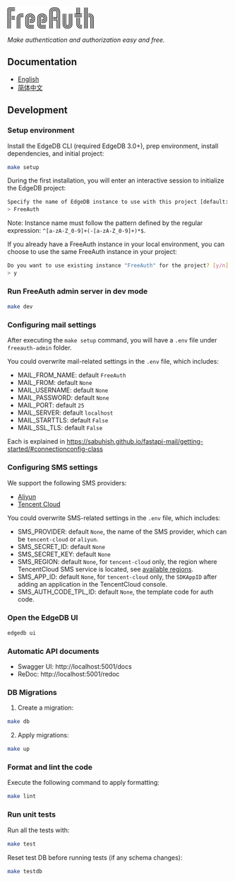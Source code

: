 <img src="logo.png"/>

<p>
    <em>Make authentication and authorization easy and free.</em>
</p>

## Documentation

 * [English](https://freeauth.decentfox.com/)
 * [简体中文](https://zh.freeauth.decentfox.com/)

## Development

### Setup environment

Install the EdgeDB CLI (required EdgeDB 3.0+), prep environment, install dependencies, and initial project:

```bash
make setup
```

During the first installation, you will enter an interactive session to initialize the EdgeDB project:

```bash
Specify the name of EdgeDB instance to use with this project [default: FreeAuth]: 
> FreeAuth
```

Note: Instance name must follow the pattern defined by the regular expression: `^[a-zA-Z_0-9]+(-[a-zA-Z_0-9]+)*$`.

If you already have a FreeAuth instance in your local environment, you can choose to use the same FreeAuth instance in your project:

```bash
Do you want to use existing instance "FreeAuth" for the project? [y/n]
> y
```

### Run FreeAuth admin server in dev mode

```bash
make dev
```

### Configuring mail settings

After executing the `make setup` command, you will have a `.env` file under `freeauth-admin` folder.

You could overwrite mail-related settings in the `.env` file, which includes:

 - MAIL_FROM_NAME: default `FreeAuth`
 - MAIL_FROM: default `None`
 - MAIL_USERNAME: default `None`
 - MAIL_PASSWORD: default `None`
 - MAIL_PORT: default `25`
 - MAIL_SERVER: default `localhost`
 - MAIL_STARTTLS: default `False`
 - MAIL_SSL_TLS: default `False`

Each is explained in https://sabuhish.github.io/fastapi-mail/getting-started/#connectionconfig-class

### Configuring SMS settings

We support the following SMS providers:

 - [Aliyun](https://cn.aliyun.com/product/sms)
 - [Tencent Cloud](https://cloud.tencent.com/document/product/382)

You could overwrite SMS-related settings in the `.env` file, which includes:

 - SMS_PROVIDER: default `None`, the name of the SMS provider, which can be `tencent-cloud` or `aliyun`.
 - SMS_SECRET_ID: default `None`
 - SMS_SECRET_KEY: default `None`
 - SMS_REGION: default `None`, for `tencent-cloud` only, the region where TencentCloud SMS service is located, see [available regions](https://cloud.tencent.com/document/api/382/52071#.E5.9C.B0.E5.9F.9F.E5.88.97.E8.A1.A8).
 - SMS_APP_ID: default `None`, for `tencent-cloud` only, the `SDKAppID` after adding an application in the TencentCloud console.
 - SMS_AUTH_CODE_TPL_ID: default `None`, the template code for auth code.

### Open the EdgeDB UI

```bash
edgedb ui
```

### Automatic API documents

 - Swagger UI: http://localhost:5001/docs
 - ReDoc: http://localhost:5001/redoc

### DB Migrations

1. Create a migration:

```bash
make db
```

2. Apply migrations:

```bash
make up
```

### Format and lint the code

Execute the following command to apply formatting:

```bash
make lint
```

### Run unit tests

Run all the tests with:

```bash
make test
```

Reset test DB before running tests (if any schema changes):

```bash
make testdb
```
